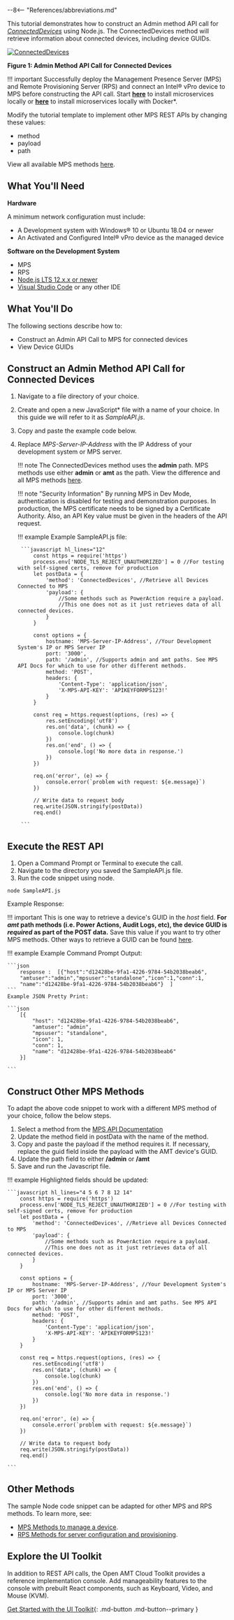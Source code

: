 --8<-- "References/abbreviations.md"

This tutorial demonstrates how to construct an Admin method API call for [*ConnectedDevices*](https://app.swaggerhub.com/apis-docs/rbheopenamt/mps/1.2.0#/Admin/post_admin) using Node.js. The ConnectedDevices method will retrieve information about connected devices, including device GUIDs.

[![ConnectedDevices](../assets/images/ConnectedDevicesAPI.png)](../assets/images/ConnectedDevicesAPI.png)

**Figure 1: Admin Method API Call for Connected Devices**

!!! important
    Successfully deploy the Management Presence Server (MPS) and Remote Provisioning Server (RPS) and connect an Intel® vPro device to MPS before constructing the API call. Start **[here](../Local/overview.md)** to install microservices locally or **[here](../Docker/overview.md)** to install microservices locally with Docker*.

Modify the tutorial template to implement other MPS REST APIs by changing these values:

- method
- payload
- path 

View all available MPS methods [here](../APIs/indexMPS.md).

## What You'll Need

**Hardware**

A minimum network configuration must include:

-  A Development system with Windows® 10 or Ubuntu 18.04 or newer
-  An Activated and Configured Intel® vPro device as the managed device

**Software on the Development System** 

- MPS
- RPS
- [Node.js LTS 12.x.x or newer](https://nodejs.org/)
- [Visual Studio Code](https://code.visualstudio.com/) or any other IDE
    
  
## What You'll Do
The following sections describe how to:

- Construct an Admin API Call to MPS for connected devices
- View Device GUIDs

## Construct an Admin Method API Call for Connected Devices

1. Navigate to a file directory of your choice.
2. Create and open a new JavaScript* file with a name of your choice. In this guide we will refer to it as *SampleAPI.js*.
3. Copy and paste the example code below.
4. Replace *MPS-Server-IP-Address* with the IP Address of your development system or MPS server.

    !!! note 
        The ConnectedDevices method uses the **admin** path. MPS methods use either **admin** or **amt** as the path. View the difference and all MPS methods [here](../APIs/indexMPS.md).

    !!! note "Security Information"
            By running MPS in Dev Mode, authentication is disabled for testing and demonstration purposes. In production, the MPS certificate needs to be signed by a Certificate Authority. Also, an API Key value must be given in the headers of the API request.

    !!! example
        Example SampleAPI.js file:

        ```javascript hl_lines="12"
            const https = require('https')
            process.env['NODE_TLS_REJECT_UNAUTHORIZED'] = 0 //For testing with self-signed certs, remove for production
            let postData = {
                'method': 'ConnectedDevices', //Retrieve all Devices Connected to MPS
                'payload': {
                    //Some methods such as PowerAction require a payload. 
                    //This one does not as it just retrieves data of all connected devices.
                }
            }
            
            const options = {
                hostname: 'MPS-Server-IP-Address', //Your Development System's IP or MPS Server IP
                port: '3000',
                path: '/admin', //Supports admin and amt paths. See MPS API Docs for which to use for other different methods.
                method: 'POST',
                headers: {
                    'Content-Type': 'application/json',
                    'X-MPS-API-KEY': 'APIKEYFORMPS123!'
                }
            }
            
            const req = https.request(options, (res) => {
                res.setEncoding('utf8')
                res.on('data', (chunk) => {
                    console.log(chunk)
                })
                res.on('end', () => {
                    console.log('No more data in response.')
                })
            })
            
            req.on('error', (e) => {
                console.error(`problem with request: ${e.message}`)
            })
            
            // Write data to request body
            req.write(JSON.stringify(postData))
            req.end()

        ```



## Execute the REST API

1. Open a Command Prompt or Terminal to execute the call.
2. Navigate to the directory you saved the SampleAPI.js file.
3. Run the code snippet using node.

```
node SampleAPI.js
```

Example Response:

!!! important
    This is one way to retrieve a device's GUID in the *host* field.  **For *amt* path methods (i.e. Power Actions, Audit Logs, etc), the device GUID is *required* as part of the POST data.** Save this value if you want to try other MPS methods. Other ways to retrieve a GUID can be found [here](../Topics/guids.md).


!!! example
    Example Command Prompt Output:

    ```json
        response :  [{"host":"d12428be-9fa1-4226-9784-54b2038beab6",
        "amtuser":"admin","mpsuser":"standalone","icon":1,"conn":1,
        "name":"d12428be-9fa1-4226-9784-54b2038beab6"}  ]
    ```
    Example JSON Pretty Print:

    ```json
        [{
            "host": "d12428be-9fa1-4226-9784-54b2038beab6",
            "amtuser": "admin",
            "mpsuser": "standalone",
            "icon": 1,
            "conn": 1,
            "name": "d12428be-9fa1-4226-9784-54b2038beab6"
        }]

    ```

## Construct Other MPS Methods

To adapt the above code snippet to work with a different MPS method of your choice, follow the below steps.

1. Select a method from the [MPS API Documentation](../APIs/indexMPS.md)
2. Update the method field in postData with the name of the method.
3. Copy and paste the payload if the method requires it. If necessary, replace the guid field inside the payload with the AMT device's GUID.
4. Update the path field to either **/admin** or **/amt**
5. Save and run the Javascript file.

!!! example
    Highlighted fields should be updated:

    ```javascript hl_lines="4 5 6 7 8 12 14"
        const https = require('https')
        process.env['NODE_TLS_REJECT_UNAUTHORIZED'] = 0 //For testing with self-signed certs, remove for production
        let postData = {
            'method': 'ConnectedDevices', //Retrieve all Devices Connected to MPS
            'payload': {
                //Some methods such as PowerAction require a payload. 
                //This one does not as it just retrieves data of all connected devices.
            }
        }
        
        const options = {
            hostname: 'MPS-Server-IP-Address', //Your Development System's IP or MPS Server IP
            port: '3000',
            path: '/admin', //Supports admin and amt paths. See MPS API Docs for which to use for other different methods.
            method: 'POST',
            headers: {
                'Content-Type': 'application/json',
                'X-MPS-API-KEY': 'APIKEYFORMPS123!'
            }
        }
        
        const req = https.request(options, (res) => {
            res.setEncoding('utf8')
            res.on('data', (chunk) => {
                console.log(chunk)
            })
            res.on('end', () => {
                console.log('No more data in response.')
            })
        })
        
        req.on('error', (e) => {
            console.error(`problem with request: ${e.message}`)
        })
        
        // Write data to request body
        req.write(JSON.stringify(postData))
        req.end()

    ```

## Other Methods

The sample Node code snippet can be adapted for other MPS and RPS methods. To learn more, see: 

- [MPS Methods to manage a device](../APIs/indexMPS.md).
- [RPS Methods for server configuration and provisioning](../APIs/indexRPS.md).

## Explore the UI Toolkit
In addition to REST API calls, the Open AMT Cloud Toolkit provides a reference implementation console. Add manageability features to the console with prebuilt React components, such as Keyboard, Video, and Mouse (KVM).

[Get Started with the UI Toolkit](../Tutorials/uitoolkit.md){: .md-button .md-button--primary }
